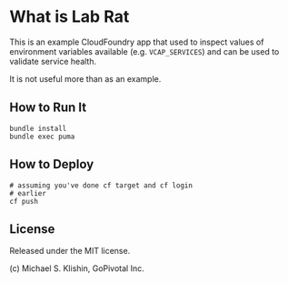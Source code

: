 # What is Lab Rat

This is an example CloudFoundry app that used to inspect
values of environment variables available (e.g. `VCAP_SERVICES`)
and can be used to validate service health.

It is not useful more than as an example.


## How to Run It

    bundle install
    bundle exec puma

## How to Deploy

    # assuming you've done cf target and cf login
    # earlier
    cf push


## License

Released under the MIT license.

(c) Michael S. Klishin, GoPivotal Inc.

